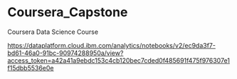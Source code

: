 # Coursera_Capstone
Coursera Data Science Course

https://dataplatform.cloud.ibm.com/analytics/notebooks/v2/ec9da3f7-bd61-46a0-91bc-90974288950a/view?access_token=a42a41a9ebdc153c4cb120bec7cded0f485691f475f976307e1f15dbb5536e0e
